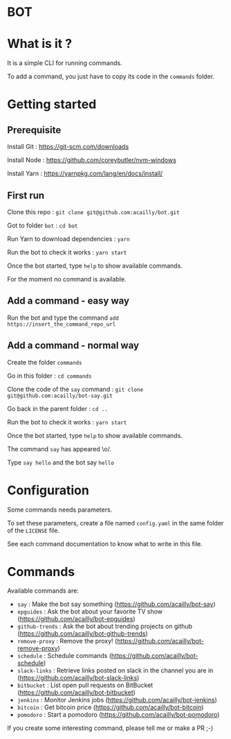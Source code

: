 # BOT

# What is it ?

It is a simple CLI for running commands.

To add a command, you just have to copy its code in the `commands` folder.

# Getting started

## Prerequisite

Install Git : https://git-scm.com/downloads

Install Node : https://github.com/coreybutler/nvm-windows

Install Yarn : https://yarnpkg.com/lang/en/docs/install/

## First run

Clone this repo : `git clone git@github.com:acailly/bot.git`

Got to folder `bot` : `cd bot`

Run Yarn to download dependencies : `yarn`

Run the bot to check it works : `yarn start`

Once the bot started, type `help` to show available commands.

For the moment no command is available.

## Add a command - easy way

Run the bot and type the command `add https://insert_the_command_repo_url`

## Add a command - normal way

Create the folder `commands`

Go in this folder : `cd commands`

Clone the code of the `say` command : `git clone git@github.com:acailly/bot-say.git`

Go back in the parent folder : `cd ..`

Run the bot to check it works : `yarn start`

Once the bot started, type `help` to show available commands.

The command `say` has appeared \o/.

Type `say hello` and the bot say `hello`

# Configuration

Some commands needs parameters.

To set these parameters, create a file named `config.yaml` in the same folder of the `LICENSE` file.

See each command documentation to know what to write in this file.

# Commands

Available commands are:

* `say` : Make the bot say something (https://github.com/acailly/bot-say)
* `epguides` : Ask the bot about your favorite TV show (https://github.com/acailly/bot-epguides)
* `github-trends` : Ask the bot about trending projects on github (https://github.com/acailly/bot-github-trends)
* `remove-proxy` : Remove the proxy! (https://github.com/acailly/bot-remove-proxy)
* `schedule` : Schedule commands (https://github.com/acailly/bot-schedule)
* `slack-links` : Retrieve links posted on slack in the channel you are in (https://github.com/acailly/bot-slack-links)
* `bitbucket` : List open pull requests on BitBucket (https://github.com/acailly/bot-bitbucket)
* `jenkins` : Monitor Jenkins jobs (https://github.com/acailly/bot-jenkins)
* `bitcoin` : Get bitcoin price (https://github.com/acailly/bot-bitcoin)
* `pomodoro` : Start a pomodoro (https://github.com/acailly/bot-pomodoro)

If you create some interesting command, please tell me or make a PR ;-)
